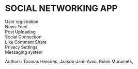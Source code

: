 # SOCIAL NETWORKING APP

User registration<br>
News Feed<br>
Post Uploading<br>
Social Connection<br>
Like Comment Share<br>
Privacy Settings<br>
Messaging system<br>

Authors: Toomas Herodes, Jaakob-Jaan Avvo, Robin Murumets,
